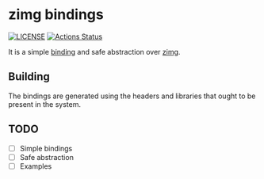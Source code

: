 # zimg bindings

[![LICENSE](https://img.shields.io/badge/license-MIT-blue.svg)](LICENSE)
[![Actions Status](https://github.com/rust-av/zimg-rs/workflows/zimg/badge.svg)](https://github.com/rust-av/zimg-rs/actions)

It is a simple [binding][1] and safe abstraction over [zimg][2].

## Building

The bindings are generated using the headers and libraries that ought to be present in the system.

## TODO
- [ ] Simple bindings
- [ ] Safe abstraction
- [ ] Examples

[1]: https://github.com/servo/rust-bindgen
[2]: https://github.com/sekrit-twc/zimg
